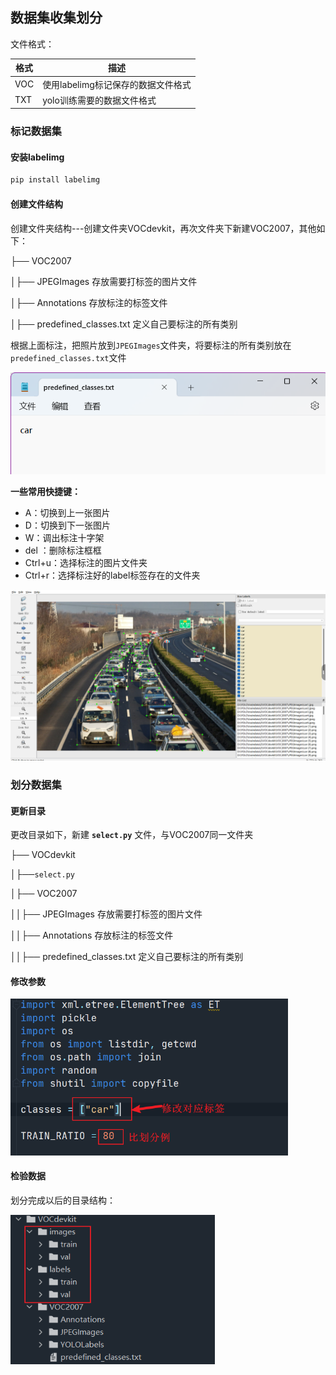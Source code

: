 ## 数据集收集划分

文件格式：

| 格式 | 描述                               |
| ---- | ---------------------------------- |
| VOC  | 使用labelimg标记保存的数据文件格式 |
| TXT  | yolo训练需要的数据文件格式         |

### 标记数据集

#### 安装labelimg

```Python
pip install labelimg
```

#### 创建文件结构

创建文件夹结构---创建文件夹VOCdevkit，再次文件夹下新建VOC2007，其他如下：

├── VOC2007

│├── JPEGImages  存放需要打标签的图片文件

│├── Annotations  存放标注的标签文件

│├── predefined_classes.txt  定义自己要标注的所有类别

根据上面标注，把照片放到`JPEGImages`文件夹，将要标注的所有类别放在`predefined_classes.txt`文件

<img src="YOLOv8-2/2.png" alt="2" style="zoom:80%;" />

**一些常用快捷键：**

- A：切换到上一张图片
- D：切换到下一张图片
- W：调出标注十字架
- del ：删除标注框框
- Ctrl+u：选择标注的图片文件夹
- Ctrl+r：选择标注好的label标签存在的文件夹

<img src="YOLOv8-2/3.png" alt="3" style="zoom:67%;" />

### 划分数据集

#### 更新目录

更改目录如下，新建 **`select.py`** 文件，与VOC2007同一文件夹

├── VOCdevkit

│├──`select.py`

│├── VOC2007

││├── JPEGImages  存放需要打标签的图片文件

││├── Annotations  存放标注的标签文件

││├── predefined_classes.txt  定义自己要标注的所有类别

#### 修改参数

<img src="YOLOv8-2/4.png" alt="4" style="zoom:67%;" />

#### 检验数据

划分完成以后的目录结构：

<img src="YOLOv8-2/5.png" alt="5" style="zoom:80%;" />